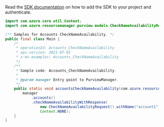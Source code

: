 Read the [SDK documentation](https://github.com/Azure/azure-sdk-for-java/blob/azure-resourcemanager-purview_1.0.0-beta.1/sdk/purview/azure-resourcemanager-purview/README.md) on how to add the SDK to your project and authenticate.

```java
import com.azure.core.util.Context;
import com.azure.resourcemanager.purview.models.CheckNameAvailabilityRequest;

/** Samples for Accounts CheckNameAvailability. */
public final class Main {
    /*
     * operationId: Accounts_CheckNameAvailability
     * api-version: 2021-07-01
     * x-ms-examples: Accounts_CheckNameAvailability
     */
    /**
     * Sample code: Accounts_CheckNameAvailability.
     *
     * @param manager Entry point to PurviewManager.
     */
    public static void accountsCheckNameAvailability(com.azure.resourcemanager.purview.PurviewManager manager) {
        manager
            .accounts()
            .checkNameAvailabilityWithResponse(
                new CheckNameAvailabilityRequest().withName("account1").withType("Microsoft.Purview/accounts"),
                Context.NONE);
    }
}
```
